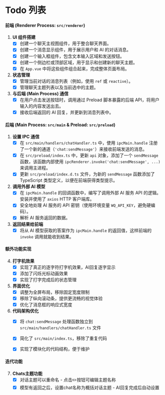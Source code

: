 # Todo 列表

#### 前端 (Renderer Process: `src/renderer`)

1.  **UI 组件搭建**
    *   [x] 创建一个聊天主视图组件，用于整合聊天界面。
    *   [x] 创建一个消息显示组件，用于展示用户和 AI 的对话消息。
    *   [x] 创建一个输入框组件，包含文本输入区域和发送按钮。
    *   [x] 创建一个侧边栏或顶部区域，用于显示和创建新的聊天主题。
    *   [x] 在 `App.vue` 中将这些组件组合起来，完成整体页面布局。

2.  **状态管理**
    *   [x] 管理当前对话的消息列表（例如，使用 `ref` 或 `reactive`）。
    *   [x] 管理聊天主题列表以及当前选中的主题。

3.  **与后端 (Main Process) 通信**
    *   [x] 在用户点击发送按钮时，调用通过 Preload 脚本暴露的后端 API，将用户输入的内容发送出去。
    *   [x] 接收后端返回的 AI 回复，并更新到消息列表中。

#### 后端 (Main Process: `src/main` & Preload: `src/preload`)

1.  **设置 IPC 通信**
    *   [x] 在 `src/main/handlers/chatHandler.ts` 中，使用 `ipcMain.handle` 注册了一个新的通道（`'chat:sendMessage'`）来接收前端发送的消息。
    *   [x] 在 `src/preload/index.ts` 中，更新 `api` 对象，添加了一个 `sendMessage` 函数，该函数内部使用 `ipcRenderer.invoke('chat:sendMessage', ...)` 来调用主进程。
    *   [x] 更新 `src/preload/index.d.ts` 文件，为新的 `sendMessage` 函数添加了 TypeScript 类型定义，以便在前端获得类型提示。

2.  **调用外部 AI 模型**
    *   [x] 在 `ipcMain.handle` 的回调函数中，编写了调用外部 AI 服务 API 的逻辑。安装并使用了 `axios` HTTP 客户端库。
    *   [x] 安全地处理 AI 服务的 API 密钥（使用环境变量 `WQ_API_KEY`，避免硬编码）。
    *   [x] 解析 AI 服务返回的数据。

3.  **返回结果给前端**
    *   [x] 将从 AI 模型获取的答案作为 `ipcMain.handle` 的返回值，这样前端的 `invoke` 调用就能收到结果。

#### 额外功能实现

4.  **打字机效果**
    *   [x] 实现了真正的逐字符打字机效果，AI回复逐字显示
    *   [x] 添加了闪烁光标动画效果
    *   [x] 实现了打字完成后的状态管理

5.  **界面优化**
    *   [x] 调整为全屏布局，移除固定宽度限制
    *   [x] 移除了纵向滚动条，提供更流畅的视觉体验
    *   [x] 优化了消息框的响应式宽度

6.  **代码架构优化**
    *   [x] 将 `chat:sendMessage` 处理函数独立到 `src/main/handlers/chatHandler.ts` 文件
    *   [x] 简化了 `src/main/index.ts`，移除了重复代码
    *   [x] 实现了模块化的代码结构，便于维护


#### 迭代功能

7. **Chats主题功能**
    *   [x] 对话主题可以重命名 - 点击✏️按钮可编辑主题名称
    *   [x] 模型有返回之后，设置chat名称为概括对话主题 - AI回复完成后自动设置

